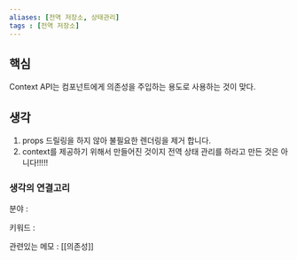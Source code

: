 ```yaml
---
aliases: [전역 저장소, 상태관리]
tags : [전역 저장소]
---
```

## 핵심

Context API는 컴포넌트에게 의존성을 주입하는 용도로 사용하는 것이 맞다. 

## 생각
1. props 드릴링을 하지 않아 불필요한 렌더링을 제거 합니다. 
2. context를 제공하기 위해서 만들어진 것이지 전역 상태 관리를 하라고 만든 것은 아니다!!!!!




### 생각의 연결고리
분야 :

키워드 :

관련있는 메모 : [[의존성]]
